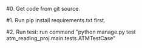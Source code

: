 #0. Get code from git source.

#1. Run pip install requirements.txt first.

#2. Run test:
run command "python manage.py test atm_reading_proj.main.tests.ATMTestCase"
